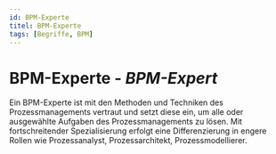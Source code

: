 ```yaml
---
id: BPM-Experte
titel: BPM-Experte
tags: [Begriffe, BPM]
---
```


# BPM-Experte - *BPM-Expert*

Ein BPM-Experte ist mit den Methoden und Techniken des Prozessmanagements vertraut und setzt diese ein, um alle oder ausgewählte Aufgaben des Prozessmanagements zu lösen. Mit fortschreitender Spezialisierung erfolgt eine Differenzierung in engere Rollen wie Prozessanalyst, Prozessarchitekt, Prozessmodellierer.

